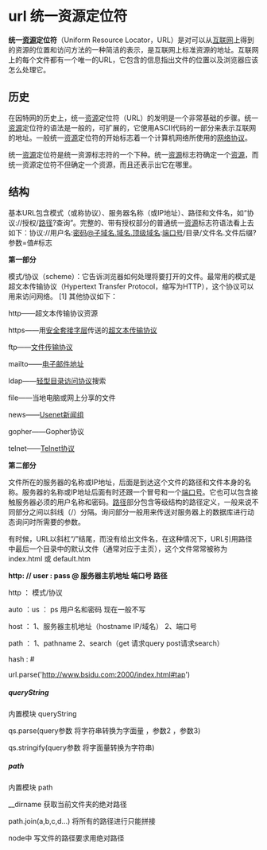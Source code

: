 # url  统一资源定位符

**统一[资源](https://baike.baidu.com/item/资源)定位符**（Uniform Resource Locator，URL）是对可以从[互联网](https://baike.baidu.com/item/互联网/199186)上得到的资源的位置和访问方法的一种简洁的表示，是互联网上标准资源的地址。互联网上的每个文件都有一个唯一的URL，它包含的信息指出文件的位置以及浏览器应该怎么处理它。

## 历史

在因特网的历史上，统一[资源](https://baike.baidu.com/item/资源)定位符（URL）的发明是一个非常基础的步骤。统一[资源](https://baike.baidu.com/item/资源)定位符的语法是一般的，可扩展的，它使用ASCII代码的一部分来表示互联网的地址。一般统一[资源](https://baike.baidu.com/item/资源)定位符的开始标志着一个计算机网络所使用的[网络协议](https://baike.baidu.com/item/网络协议)。

统一[资源](https://baike.baidu.com/item/资源)定位符是统一资源标志符的一个下种。统一[资源](https://baike.baidu.com/item/资源)标志符确定一个[资源](https://baike.baidu.com/item/资源)，而统一资源定位符不但确定一个资源，而且还表示出它在哪里。



## 结构

基本URL包含模式（或称协议）、服务器名称（或IP地址）、路径和文件名，如“协议://授权/[路径](https://baike.baidu.com/item/路径)?查询”。完整的、带有授权部分的普通统一[资源](https://baike.baidu.com/item/资源)标志符语法看上去如下：协议://用户名:密码@子域名.域名.顶级域名:[端口号](https://baike.baidu.com/item/端口号)/目录/文件名.文件后缀?参数=值#标志

**第一部分**

模式/协议（scheme）：它告诉浏览器如何处理将要打开的文件。最常用的模式是超文本传输协议（Hypertext Transfer Protocol，缩写为HTTP），这个协议可以用来访问网络。 [1]  其他协议如下：

http——超文本传输协议资源

https——用[安全套接字层](https://baike.baidu.com/item/安全套接字层)传送的[超文本](https://baike.baidu.com/item/超文本)[传输协议](https://baike.baidu.com/item/传输协议)

ftp——[文件传输协议](https://baike.baidu.com/item/文件传输协议)

mailto——[电子邮件地址](https://baike.baidu.com/item/电子邮件地址)

ldap——[轻型目录访问协议](https://baike.baidu.com/item/轻型目录访问协议)搜索

file——当地电脑或网上分享的文件

news——[Usenet新闻组](https://baike.baidu.com/item/Usenet新闻组)

gopher——Gopher协议

telnet——[Telnet协议](https://baike.baidu.com/item/Telnet协议)

**第二部分**

文件所在的服务器的名称或IP地址，后面是到达这个文件的路径和文件本身的名称。服务器的名称或IP地址后面有时还跟一个冒号和一个[端口号](https://baike.baidu.com/item/端口号)。它也可以包含接触服务器必须的用户名称和密码。[路径](https://baike.baidu.com/item/路径)部分包含等级结构的路径定义，一般来说不同部分之间以斜线（/）分隔。询问部分一般用来传送对服务器上的数据库进行动态询问时所需要的参数。

有时候，URL以斜杠“/”结尾，而没有给出文件名，在这种情况下，URL引用路径中最后一个目录中的默认文件（通常对应于主页），这个文件常常被称为 index.html 或 default.htm

**http:    //    user    :    pass    @     服务器主机地址    端口号     路径**

http  ：  模式/协议

auto  ：us  ：  ps   用户名和密码   现在一般不写

host ：  1、服务器主机地址（hostname    IP/域名）    2、端口号

path ：  1、pathname       2、search（get  请求query   post请求search）

hash  :  #



url.parse('http://www.bsidu.com:2000/index.html#tap')



##### queryString

内置模块  queryString

qs.parse(query参数  将字符串转换为字面量 ，参数2 ，参数3)

qs.stringify(query参数   将字面量转换为字符串)

##### path

内置模块   path

__dirname   获取当前文件夹的绝对路径

path.join(a,b,c,d...)   将所有的路径进行只能拼接     

node中  写文件的路径要求用绝对路径     

